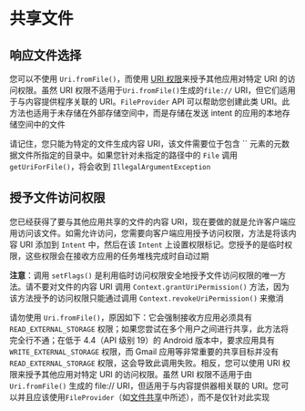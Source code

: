 # 共享文件

## 响应文件选择

您可以不使用 `Uri.fromFile()`，而使用 [URI 权限](https://developer.android.com/training/secure-file-sharing/share-file?hl=zh-cn#GrantPermissions)来授予其他应用对特定 URI 的访问权限。虽然 URI 权限不适用于`Uri.fromFile()`生成的`file://` URI，但它们适用于与内容提供程序关联的 URI。`FileProvider` API 可以帮助您创建此类 URI。此方法也适用于未存储在外部存储空间中，而是存储在发送 intent 的应用的本地存储空间中的文件

请记住，您只能为特定的文件生成内容 URI，该文件需要位于包含 `` 元素的元数据文件所指定的目录中。如果您针对未指定的路径中的 `File` 调用 `getUriForFile()`，将会收到 `IllegalArgumentException`

## 授予文件访问权限

您已经获得了要与其他应用共享的文件的内容 URI，现在要做的就是允许客户端应用访问该文件。如需允许访问，您需要向客户端应用授予访问权限，方法是将该内容 URI 添加到 `Intent` 中，然后在该 `Intent` 上设置权限标记。您授予的是临时权限，这些权限会在接收方应用的任务堆栈完成时自动过期

**注意**：调用 `setFlags()` 是利用临时访问权限安全地授予文件访问权限的唯一方法。请不要对文件的内容 URI 调用 `Context.grantUriPermission()` 方法，因为该方法授予的访问权限只能通过调用 `Context.revokeUriPermission()` 来撤消

请勿使用 `Uri.fromFile()`，原因如下：它会强制接收方应用必须具有 `READ_EXTERNAL_STORAGE` 权限；如果您尝试在多个用户之间进行共享，此方法将完全行不通；在低于 4.4（API 级别 19）的 Android 版本中，要求应用具有 `WRITE_EXTERNAL_STORAGE` 权限，而 Gmail 应用等非常重要的共享目标并没有 `READ_EXTERNAL_STORAGE` 权限，这会导致此调用失败。相反，您可以使用 URI 权限来授予其他应用对特定 URI 的访问权限。虽然 URI 权限不适用于由 `Uri.fromFile()` 生成的 file:// URI，但适用于与内容提供器相关联的 URI。您可以并且应该使用`FileProvider`（如[文件共享](https://developer.android.com/training/secure-file-sharing?hl=zh-cn)中所述），而不是仅针对此实现